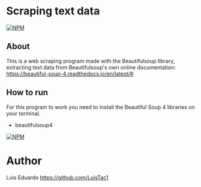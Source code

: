 # Scraping text data
[![NPM](https://beautiful-soup-4.readthedocs.io/en/latest/_images/6.1.jpg)]()
## About
This is a web scraping program made with the Beautifulsoup library, extracting text data from Beautifulsoup's own online documentation: https://beautiful-soup-4.readthedocs.io/en/latest/#

## How to run
For this program to work you need to install the Beautiful Soup 4 libraries on your terminal.
- beautifulsoup4

[![NPM](https://img.shields.io/npm/l/react)](https://github.com/LuisTac1/Text-scraping/blob/main/LICENSE) 

# Author
Luis Eduardo
https://github.com/LuisTac1
